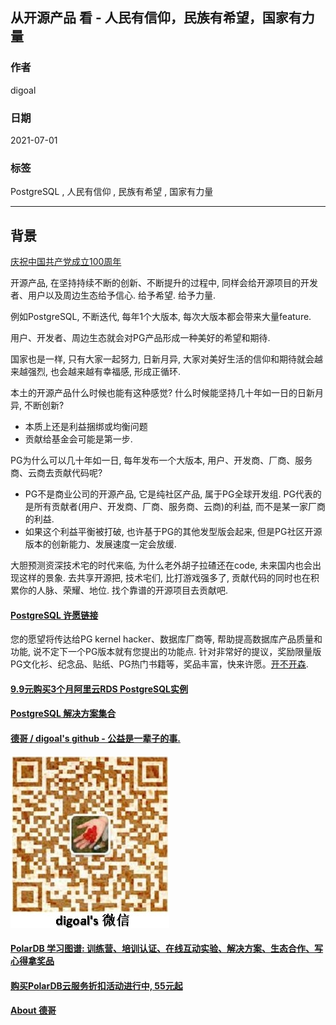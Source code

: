 ## 从开源产品 看 - 人民有信仰，民族有希望，国家有力量   
        
### 作者        
digoal        
        
### 日期        
2021-07-01         
        
### 标签        
PostgreSQL , 人民有信仰 , 民族有希望 , 国家有力量    
        
----        
        
## 背景       
[庆祝中国共产党成立100周年](http://www.gov.cn/zhuanti/100zhounian/index.htm)  
  
开源产品, 在坚持持续不断的创新、不断提升的过程中, 同样会给开源项目的开发者、用户以及周边生态给予信心. 给予希望. 给予力量.  
  
例如PostgreSQL, 不断迭代, 每年1个大版本, 每次大版本都会带来大量feature.   
  
用户、开发者、周边生态就会对PG产品形成一种美好的希望和期待.  
  
国家也是一样, 只有大家一起努力, 日新月异, 大家对美好生活的信仰和期待就会越来越强烈, 也会越来越有幸福感, 形成正循环.   
  
本土的开源产品什么时候也能有这种感觉? 什么时候能坚持几十年如一日的日新月异, 不断创新?   
- 本质上还是利益捆绑或均衡问题  
- 贡献给基金会可能是第一步.  
  
PG为什么可以几十年如一日, 每年发布一个大版本, 用户、开发商、厂商、服务商、云商去贡献代码呢?   
- PG不是商业公司的开源产品, 它是纯社区产品, 属于PG全球开发组. PG代表的是所有贡献者(用户、开发商、厂商、服务商、云商)的利益, 而不是某一家厂商的利益.   
- 如果这个利益平衡被打破, 也许基于PG的其他发型版会起来, 但是PG社区开源版本的创新能力、发展速度一定会放缓.   
  
大胆预测资深技术宅的时代来临, 为什么老外胡子拉碴还在code, 未来国内也会出现这样的景象. 去共享开源把, 技术宅们, 比打游戏强多了, 贡献代码的同时也在积累你的人脉、荣耀、地位. 找个靠谱的开源项目去贡献吧.   
    
  
#### [PostgreSQL 许愿链接](https://github.com/digoal/blog/issues/76 "269ac3d1c492e938c0191101c7238216")
您的愿望将传达给PG kernel hacker、数据库厂商等, 帮助提高数据库产品质量和功能, 说不定下一个PG版本就有您提出的功能点. 针对非常好的提议，奖励限量版PG文化衫、纪念品、贴纸、PG热门书籍等，奖品丰富，快来许愿。[开不开森](https://github.com/digoal/blog/issues/76 "269ac3d1c492e938c0191101c7238216").  
  
  
#### [9.9元购买3个月阿里云RDS PostgreSQL实例](https://www.aliyun.com/database/postgresqlactivity "57258f76c37864c6e6d23383d05714ea")
  
  
#### [PostgreSQL 解决方案集合](https://yq.aliyun.com/topic/118 "40cff096e9ed7122c512b35d8561d9c8")
  
  
#### [德哥 / digoal's github - 公益是一辈子的事.](https://github.com/digoal/blog/blob/master/README.md "22709685feb7cab07d30f30387f0a9ae")
  
  
![digoal's wechat](../pic/digoal_weixin.jpg "f7ad92eeba24523fd47a6e1a0e691b59")
  
  
#### [PolarDB 学习图谱: 训练营、培训认证、在线互动实验、解决方案、生态合作、写心得拿奖品](https://www.aliyun.com/database/openpolardb/activity "8642f60e04ed0c814bf9cb9677976bd4")
  
  
#### [购买PolarDB云服务折扣活动进行中, 55元起](https://www.aliyun.com/activity/new/polardb-yunparter?userCode=bsb3t4al "e0495c413bedacabb75ff1e880be465a")
  
  
#### [About 德哥](https://github.com/digoal/blog/blob/master/me/readme.md "a37735981e7704886ffd590565582dd0")
  
